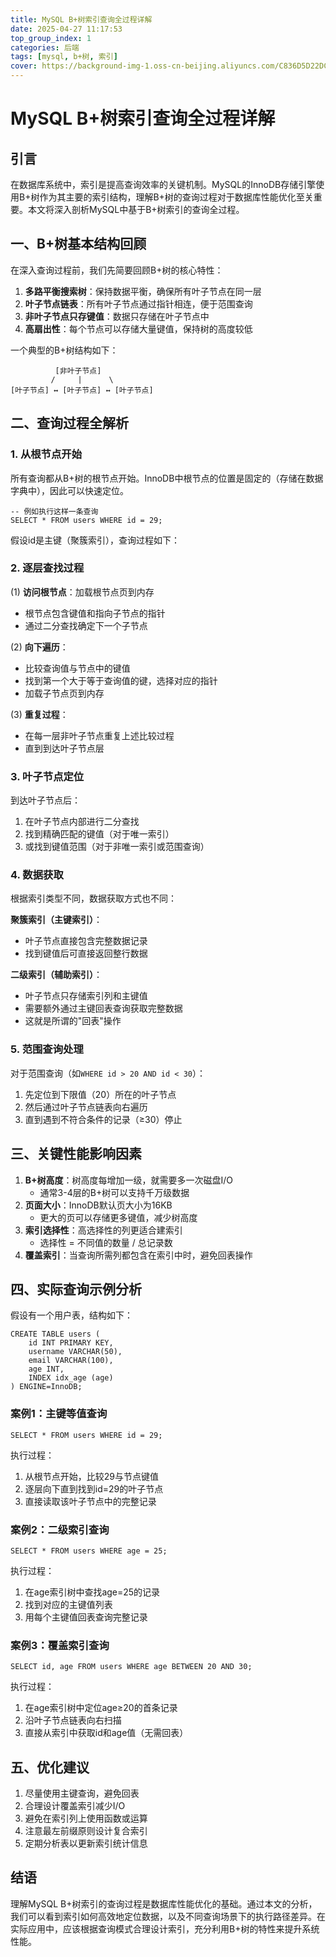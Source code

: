 ```yaml
---
title: MySQL B+树索引查询全过程详解
date: 2025-04-27 11:17:53
top_group_index: 1
categories: 后端
tags: [mysql, b+树, 索引]
cover: https://background-img-1.oss-cn-beijing.aliyuncs.com/C836D5D22DC5B49F44040E5F41520C2D.jpeg
---
```

# MySQL B+树索引查询全过程详解

## 引言

在数据库系统中，索引是提高查询效率的关键机制。MySQL的InnoDB存储引擎使用B+树作为其主要的索引结构，理解B+树的查询过程对于数据库性能优化至关重要。本文将深入剖析MySQL中基于B+树索引的查询全过程。

## 一、B+树基本结构回顾

在深入查询过程前，我们先简要回顾B+树的核心特性：

1. **多路平衡搜索树**：保持数据平衡，确保所有叶子节点在同一层
2. **叶子节点链表**：所有叶子节点通过指针相连，便于范围查询
3. **非叶子节点只存键值**：数据只存储在叶子节点中
4. **高扇出性**：每个节点可以存储大量键值，保持树的高度较低

一个典型的B+树结构如下：

```
          [非叶子节点]
         /     |      \
[叶子节点] ↔ [叶子节点] ↔ [叶子节点]
```

## 二、查询过程全解析

### 1. 从根节点开始

所有查询都从B+树的根节点开始。InnoDB中根节点的位置是固定的（存储在数据字典中），因此可以快速定位。

```
-- 例如执行这样一条查询
SELECT * FROM users WHERE id = 29;
```

假设id是主键（聚簇索引），查询过程如下：

### 2. 逐层查找过程

(1) **访问根节点**：加载根节点页到内存

- 根节点包含键值和指向子节点的指针
- 通过二分查找确定下一个子节点

(2) **向下遍历**：

- 比较查询值与节点中的键值
- 找到第一个大于等于查询值的键，选择对应的指针
- 加载子节点页到内存

(3) **重复过程**：

- 在每一层非叶子节点重复上述比较过程
- 直到到达叶子节点层

### 3. 叶子节点定位

到达叶子节点后：

1. 在叶子节点内部进行二分查找
2. 找到精确匹配的键值（对于唯一索引）
3. 或找到键值范围（对于非唯一索引或范围查询）

### 4. 数据获取

根据索引类型不同，数据获取方式也不同：

**聚簇索引（主键索引）**：

- 叶子节点直接包含完整数据记录
- 找到键值后可直接返回整行数据

**二级索引（辅助索引）**：

- 叶子节点只存储索引列和主键值
- 需要额外通过主键回表查询获取完整数据
- 这就是所谓的"回表"操作

### 5. 范围查询处理

对于范围查询（如`WHERE id > 20 AND id < 30`）：

1. 先定位到下限值（20）所在的叶子节点
2. 然后通过叶子节点链表向右遍历
3. 直到遇到不符合条件的记录（≥30）停止

## 三、关键性能影响因素

1. **B+树高度**：树高度每增加一级，就需要多一次磁盘I/O
   - 通常3-4层的B+树可以支持千万级数据
2. **页面大小**：InnoDB默认页大小为16KB
   - 更大的页可以存储更多键值，减少树高度
3. **索引选择性**：高选择性的列更适合建索引
   - 选择性 = 不同值的数量 / 总记录数
4. **覆盖索引**：当查询所需列都包含在索引中时，避免回表操作

## 四、实际查询示例分析

假设有一个用户表，结构如下：

```
CREATE TABLE users (
    id INT PRIMARY KEY,
    username VARCHAR(50),
    email VARCHAR(100),
    age INT,
    INDEX idx_age (age)
) ENGINE=InnoDB;
```

### 案例1：主键等值查询

```
SELECT * FROM users WHERE id = 29;
```

执行过程：

1. 从根节点开始，比较29与节点键值
2. 逐层向下直到找到id=29的叶子节点
3. 直接读取该叶子节点中的完整记录

### 案例2：二级索引查询

```
SELECT * FROM users WHERE age = 25;
```

执行过程：

1. 在age索引树中查找age=25的记录
2. 找到对应的主键值列表
3. 用每个主键值回表查询完整记录

### 案例3：覆盖索引查询

```
SELECT id, age FROM users WHERE age BETWEEN 20 AND 30;
```

执行过程：

1. 在age索引树中定位age≥20的首条记录
2. 沿叶子节点链表向右扫描
3. 直接从索引中获取id和age值（无需回表）

## 五、优化建议

1. 尽量使用主键查询，避免回表
2. 合理设计覆盖索引减少I/O
3. 避免在索引列上使用函数或运算
4. 注意最左前缀原则设计复合索引
5. 定期分析表以更新索引统计信息

## 结语

理解MySQL B+树索引的查询过程是数据库性能优化的基础。通过本文的分析，我们可以看到索引如何高效地定位数据，以及不同查询场景下的执行路径差异。在实际应用中，应该根据查询模式合理设计索引，充分利用B+树的特性来提升系统性能。

